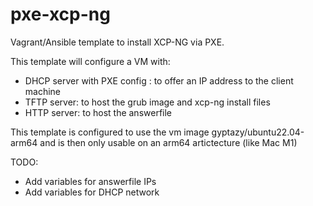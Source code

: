 # pxe-xcp-ng

Vagrant/Ansible template to install XCP-NG via PXE.

This template will configure a VM with:
- DHCP server with PXE config : to offer an IP address to the client machine
- TFTP server: to host the grub image and xcp-ng install files 
- HTTP server: to host the answerfile 

This template is configured to use the vm image gyptazy/ubuntu22.04-arm64 and is then only usable on an arm64 artictecture (like Mac M1)




TODO:
- Add variables for answerfile IPs
- Add variables for DHCP network 